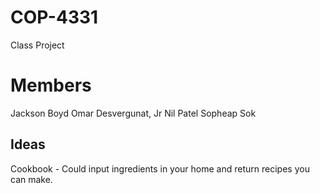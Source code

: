 # COP-4331
Class Project

# Members
Jackson Boyd
Omar Desvergunat, Jr
Nil Patel
Sopheap Sok

Ideas
---------
Cookbook - Could input ingredients in your home and return recipes you can make.
